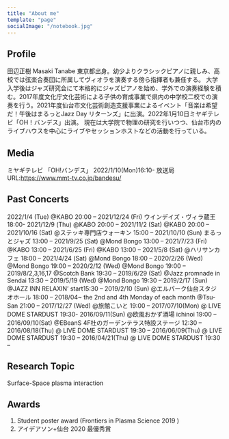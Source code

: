 ```yaml
---
title: "About me"
template: "page"
socialImage: "/notebook.jpg"
---
```


## Profile
田辺正樹 Masaki Tanabe
東京都出身。幼少よりクラシックピアノに親しみ、高校では弦楽合奏団に所属してヴィオラを演奏する傍ら指揮者も兼任する。
大学入学後はジャズ研究会にて本格的にジャズピアノを始め、学外での演奏経験を積む。2017年度文化庁文化芸術による子供の育成事業で県内の中学校二校での演奏を行う。2021年度仙台市文化芸術創造支援事業によるイベント「音楽は希望だ！午後はまるっとJazz Day リターンズ」に出演。2022年1月10日ミヤギテレビ「OH！バンデス」出演。
現在は大学院で物理の研究を行いつつ、仙台市内のライブハウスを中心にライブやセッションホストなどの活動を行っている。

## Media
ミヤギテレビ 「OH!バンデス」
2022/1/10(Mon)16:10-
放送局URL:https://www.mmt-tv.co.jp/bandesu/

## Past Concerts
2022/1/4 (Tue) @KABO 20:00 –
2021/12/24 (Fri) ウインデイズ・ヴィラ蔵王 18:00-
2021/12/9 (Thu) @KABO 20:00 –
2021/11/2 (Sat) @KABO 20:00 –
2021/10/16 (Sat) @ステッキ専門店ウォーキン 15:00 –
2021/10/10 (Sun) まるっとジャズ 13:00 –
2021/9/25 (Sat) @Mond Bongo 13:00 –
2021/7/23 (Fri) @KABO 13:00 –
2021/6/25 (Fri) @KABO 13:00 –
2021/5/8 (Sat) @ハリサンカフェ 18:00 –
2021/4/24 (Sat) @Mond Bongo 18:00 –
2020/2/26 (Wed) @Mond Bongo 19:00 –
2020/2/12 (Wed) @Mond Bongo 19:00 –
2019/8/2,3,16,17 @Scotch Bank 19:30 –
2019/6/29 (Sat)  @Jazz promnade in Sendai 13:30 –
2019/5/19 (Wed)  @Mond Bongo 19:30 –
2019/2/17 (Sun)  @JAZZ INN RELAXIN’ start15:30 –
2019/2/10 (Sun) @エルパーク仙台スタジオホール 18:00 –
2018/04~ the 2nd and 4th Monday of each month @Tsu-San 21:00 –
2017/12/27 (Wed) @旅館こいと 19:00 –
2017/07/10(Mon) @ LIVE DOME STARDUST 19:30-
2016/09/11(Sun) @欧風おかず酒場 ichinoi 19:00 –
2016/09/10(Sat)  @EBeanS 4F杜のガーデンテラス特設ステージ 12:30 –
2016/08/18(Thu) @ LIVE DOME STARDUST 19:30 –
2016/06/09(Thu) @ LIVE DOME STARDUST 19:30 –
2016/04/21(Thu) @ LIVE DOME STARDUST 19:30 –


## Research Topic
Surface-Space plasma interaction

## Awards
1. Student poster award (Frontiers in Plasma Science 2019 )
2. アイデアソン+仙台 2020 最優秀賞